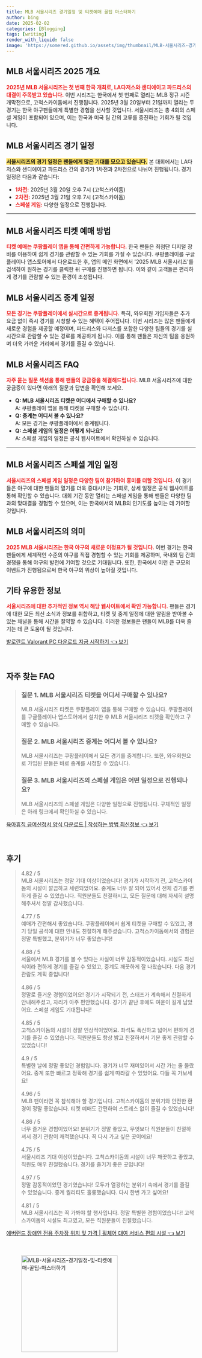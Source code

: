 ```yaml
---
title: MLB 서울시리즈 경기일정 및 티켓예매 꿀팁 마스터하기
author: bing
date: 2025-02-02
categories: [Blogging]
tags: [writing]
render_with_liquid: false
image: 'https://somered.github.io/assets/img/thumbnail/MLB-서울시리즈-경기일정-및-티켓예매-꿀팁-마스터하기.webp'
---
```



<h2 id='MLB_서울시리즈_2025'>MLB 서울시리즈 2025 개요</h2>

<p><b><span style="color: #ee2323;">2025년 MLB 서울시리즈는 첫 번째 한국 개최로, LA다저스와 샌디에이고 파드리스의 대결이 주목받고 있습니다.</span></b> 이번 시리즈는 한국에서 첫 번째로 열리는 MLB 정규 시즌 개막전으로, 고척스카이돔에서 진행됩니다. 2025년 3월 20일부터 21일까지 열리는 두 경기는 한국 야구팬들에게 특별한 경험을 선사할 것입니다. 서울시리즈는 총 4회의 스페셜 게임이 포함되어 있으며, 이는 한국과 미국 팀 간의 교류를 증진하는 기회가 될 것입니다.</p>

<h2 id='경기일정'>MLB 서울시리즈 경기 일정</h2>

<p><b><span style="background-color: #ffe066;">서울시리즈의 경기 일정은 팬들에게 많은 기대를 모으고 있습니다.</span></b> 본 대회에서는 LA다저스와 샌디에이고 파드리스 간의 경기가 1차전과 2차전으로 나뉘어 진행됩니다. 경기 일정은 다음과 같습니다:</p>

<ul>
    <li><b><span style="color: #ee2323;">1차전:</span></b> 2025년 3월 20일 오후 7시 (고척스카이돔)</li>
    <li><b><span style="color: #ee2323;">2차전:</span></b> 2025년 3월 21일 오후 7시 (고척스카이돔)</li>
    <li><b><span style="color: #ee2323;">스페셜 게임:</span></b> 다양한 일정으로 진행됩니다.</li>
</ul>

<hr />

<h2 id='티켓예매방법'>MLB 서울시리즈 티켓 예매 방법</h2>

<p><b><span style="color: #ee2323;">티켓 예매는 쿠팡플레이 앱을 통해 간편하게 가능합니다.</span></b> 한국 팬들은 최첨단 디지털 장비를 이용하여 쉽게 경기를 관람할 수 있는 기회를 가질 수 있습니다. 쿠팡플레이를 구글플레이나 앱스토어에서 다운로드한 후, 앱의 메인 화면에서 '2025 MLB 서울시리즈'를 검색하여 원하는 경기를 클릭한 뒤 구매를 진행하면 됩니다. 이와 같이 고객들은 편리하게 경기를 관람할 수 있는 환경이 조성됩니다.</p>

<h2 id='중계일정'>MLB 서울시리즈 중계 일정</h2>

<p><b><span style="color: #ee2323;">모든 경기는 쿠팡플레이에서 실시간으로 중계됩니다.</span></b> 특히, 와우회원 가입자들은 추가 요금 없이 즉시 경기를 시청할 수 있는 혜택이 주어집니다. 이번 시리즈는 많은 팬들에게 새로운 경험을 제공할 예정이며, 파드리스와 다저스를 포함한 다양한 팀들의 경기를 실시간으로 관람할 수 있는 경로를 제공하게 됩니다. 이를 통해 팬들은 자신의 팀을 응원하며 더욱 가까운 거리에서 경기를 즐길 수 있습니다.</p>

<h2 id='자주묻는질문'>MLB 서울시리즈 FAQ</h2>

<p><b><span style="color: #ee2323;">자주 묻는 질문 섹션을 통해 팬들의 궁금증을 해결해드립니다.</span></b> MLB 서울시리즈에 대한 궁금증이 있다면 아래의 질문과 답변을 확인해 보세요.</p>

<ul>
    <li><b>Q: MLB 서울시리즈 티켓은 어디에서 구매할 수 있나요?</b><br>A: 쿠팡플레이 앱을 통해 티켓을 구매할 수 있습니다.</li>
    <li><b>Q: 중계는 어디서 볼 수 있나요?</b><br>A: 모든 경기는 쿠팡플레이에서 중계됩니다.</li>
    <li><b>Q: 스페셜 게임의 일정은 어떻게 되나요?</b><br>A: 스페셜 게임의 일정은 공식 웹사이트에서 확인하실 수 있습니다.</li>
</ul>

<hr />

<h2 id='스페셜게임일정'>MLB 서울시리즈 스페셜 게임 일정</h2>

<p><b><span style="color: #ee2323;">서울시리즈의 스페셜 게임 일정은 다양한 팀이 참가하여 흥미를 더할 것입니다.</span></b> 이 경기들은 야구에 대한 팬들의 열기를 더욱 증대시키는 기회로, 상세 일정은 공식 웹사이트를 통해 확인할 수 있습니다. 대회 기간 동안 열리는 스페셜 게임을 통해 팬들은 다양한 팀과의 맞대결을 경험할 수 있으며, 이는 한국에서의 MLB의 인기도를 높이는 데 기여할 것입니다.</p>

<h2 id='결론'>MLB 서울시리즈의 의미</h2>

<p><b><span style="color: #ee2323;">2025 MLB 서울시리즈는 한국 야구의 새로운 이정표가 될 것입니다.</span></b> 이번 경기는 한국 팬들에게 세계적인 수준의 야구를 직접 경험할 수 있는 기회를 제공하며, 국내외 팀 간의 경쟁을 통해 야구의 발전에 기여할 것으로 기대됩니다. 또한, 한국에서 이런 큰 규모의 이벤트가 진행됨으로써 한국 야구의 위상이 높아질 것입니다.</p>

<h2 id='기타정보'>기타 유용한 정보</h2>

<p><b><span style="color: #ee2323;">서울시리즈에 대한 추가적인 정보 역시 해당 웹사이트에서 확인 가능합니다.</span></b> 팬들은 경기에 대한 모든 최신 소식과 정보를 취합하고, 티켓 및 중계 일정에 대한 알림을 받아볼 수 있는 채널을 통해 시간을 절약할 수 있습니다. 이러한 정보들은 팬들이 MLB를 더욱 즐기는 데 큰 도움이 될 것입니다.</p>


<p><a class="click-button" title="발로란트 Valorant PC 다운로드 지금 시작하기" href="https://somered.github.io/posts/%EB%B0%9C%EB%A1%9C%EB%9E%80%ED%8A%B8-Valorant-PC-%EB%8B%A4%EC%9A%B4%EB%A1%9C%EB%93%9C-%EC%A7%80%EA%B8%88-%EC%8B%9C%EC%9E%91%ED%95%98%EA%B8%B0/" rel="dofollow">발로란트 Valorant PC 다운로드 지금 시작하기 👈 보기</a></p><br>
<h2 id='자주_찾는_FAQ'>자주 찾는 FAQ</h2>
<div itemscope="" itemtype="https://schema.org/FAQPage"> 
<blockquote> 
<div itemscope="" itemprop="mainEntity" itemtype="https://schema.org/Question"> 
<h3 itemprop="name">질문 1. MLB 서울시리즈 티켓을 어디서 구매할 수 있나요?</h3> 
<div itemscope="" itemprop="acceptedAnswer" itemtype="https://schema.org/Answer"> 
<span itemprop="text"> 
<p>MLB 서울시리즈 티켓은 쿠팡플레이 앱을 통해 구매할 수 있습니다. 쿠팡플레이를 구글플레이나 앱스토어에서 설치한 후 MLB 서울시리즈 티켓을 확인하고 구매할 수 있습니다.</p> 
</span> 
</div> 
</div> 

<div itemscope="" itemprop="mainEntity" itemtype="https://schema.org/Question"> 
<h3 itemprop="name">질문 2. MLB 서울시리즈 중계는 어디서 볼 수 있나요?</h3> 
<div itemscope="" itemprop="acceptedAnswer" itemtype="https://schema.org/Answer"> 
<span itemprop="text"> 
<p>MLB 서울시리즈는 쿠팡플레이에서 모든 경기를 중계합니다. 또한, 와우회원으로 가입된 분들은 바로 중계를 시청할 수 있습니다.</p> 
</span> 
</div> 
</div> 

<div itemscope="" itemprop="mainEntity" itemtype="https://schema.org/Question"> 
<h3 itemprop="name">질문 3. MLB 서울시리즈의 스페셜 게임은 어떤 일정으로 진행되나요?</h3> 
<div itemscope="" itemprop="acceptedAnswer" itemtype="https://schema.org/Answer"> 
<span itemprop="text"> 
<p>MLB 서울시리즈의 스페셜 게임은 다양한 일정으로 진행됩니다. 구체적인 일정은 아래 링크에서 확인하실 수 있습니다.</p> 
</span> 
</div> 
</div> 
</blockquote> 
</div>
<p><a class="click-button" title="육아휴직 급여신청서 양식 다운로드 | 작성하는 방법 최신정보" href="https://somered.github.io/posts/%EC%9C%A1%EC%95%84%ED%9C%B4%EC%A7%81-%EA%B8%89%EC%97%AC%EC%8B%A0%EC%B2%AD%EC%84%9C-%EC%96%91%EC%8B%9D-%EB%8B%A4%EC%9A%B4%EB%A1%9C%EB%93%9C-%EC%9E%91%EC%84%B1%ED%95%98%EB%8A%94-%EB%B0%A9%EB%B2%95-%EC%B5%9C%EC%8B%A0%EC%A0%95%EB%B3%B4/" rel="dofollow">육아휴직 급여신청서 양식 다운로드 | 작성하는 방법 최신정보 👈 보기</a></p><br>
<h2 id='후기'>후기</h2>
<div itemscope itemtype="https://schema.org/Product">
  <blockquote>
  <div itemprop="review" itemscope itemtype="https://schema.org/Review">
      <div itemprop="reviewRating" itemscope itemtype="https://schema.org/Rating"> <span itemprop="ratingValue">4.82</span> / <span itemprop="bestRating">5</span> </div>
      <span itemprop="reviewBody">MLB 서울시리즈는 정말 기대 이상이었습니다! 경기가 시작하기 전, 고척스카이돔의 시설이 깔끔하고 세련되었어요. 중계도 너무 잘 되어 있어서 전체 경기를 편하게 즐길 수 있었습니다. 직원분들도 친절하시고, 모든 질문에 대해 자세히 설명해주셔서 정말 감사했습니다.</span>
  </div>
  <br>
  <div itemprop="review" itemscope itemtype="https://schema.org/Review">
      <div itemprop="reviewRating" itemscope itemtype="https://schema.org/Rating"> <span itemprop="ratingValue">4.77</span> / <span itemprop="bestRating">5</span> </div>
      <span itemprop="reviewBody">예매가 간편해서 좋았습니다. 쿠팡플레이에서 쉽게 티켓을 구매할 수 있었고, 경기 당일 공석에 대한 안내도 친절하게 해주셨습니다. 고척스카이돔에서의 경험은 정말 특별했고, 분위기가 너무 좋았습니다!</span>
  </div>
  <br>
  <div itemprop="review" itemscope itemtype="https://schema.org/Review">
      <div itemprop="reviewRating" itemscope itemtype="https://schema.org/Rating"> <span itemprop="ratingValue">4.88</span> / <span itemprop="bestRating">5</span> </div>
      <span itemprop="reviewBody">서울에서 MLB 경기를 볼 수 있다는 사실이 너무 감동적이었습니다. 시설도 최신식이라 편하게 경기를 즐길 수 있었고, 중계도 깨끗하게 잘 나왔습니다. 다음 경기 관람도 계획 중입니다!</span>
  </div>
  <br>
  <div itemprop="review" itemscope itemtype="https://schema.org/Review">
      <div itemprop="reviewRating" itemscope itemtype="https://schema.org/Rating"> <span itemprop="ratingValue">4.86</span> / <span itemprop="bestRating">5</span> </div>
      <span itemprop="reviewBody">정말로 즐거운 경험이었어요! 경기가 시작되기 전, 스태프가 계속해서 친절하게 안내해주셨고, 자리가 아주 편안했습니다. 경기가 끝난 후에도 여운이 길게 남았어요. 스페셜 게임도 기대됩니다!</span>
  </div>
  <br>
  <div itemprop="review" itemscope itemtype="https://schema.org/Review">
      <div itemprop="reviewRating" itemscope itemtype="https://schema.org/Rating"> <span itemprop="ratingValue">4.85</span> / <span itemprop="bestRating">5</span> </div>
      <span itemprop="reviewBody">고척스카이돔의 시설이 정말 인상적이었어요. 좌석도 폭신하고 넓어서 편하게 경기를 즐길 수 있었습니다. 직원분들도 항상 밝고 친절하셔서 기분 좋게 관람할 수 있었습니다!</span>
  </div>
  <br>
  <div itemprop="review" itemscope itemtype="https://schema.org/Review">
      <div itemprop="reviewRating" itemscope itemtype="https://schema.org/Rating"> <span itemprop="ratingValue">4.9</span> / <span itemprop="bestRating">5</span> </div>
      <span itemprop="reviewBody">특별한 날에 정말 좋았던 경험입니다. 경기가 너무 재미있어서 시간 가는 줄 몰랐어요. 중계 또한 빠르고 정확해 경기를 쉽게 따라갈 수 있었어요. 다들 꼭 가보세요!</span>
  </div>
  <br>
  <div itemprop="review" itemscope itemtype="https://schema.org/Review">
      <div itemprop="reviewRating" itemscope itemtype="https://schema.org/Rating"> <span itemprop="ratingValue">4.96</span> / <span itemprop="bestRating">5</span> </div>
      <span itemprop="reviewBody">MLB 팬이라면 꼭 참석해야 할 경기입니다. 고척스카이돔의 분위기와 안전한 환경이 정말 좋았습니다. 티켓 예매도 간편하여 스트레스 없이 즐길 수 있었습니다!</span>
  </div>
  <br>
  <div itemprop="review" itemscope itemtype="https://schema.org/Review">
      <div itemprop="reviewRating" itemscope itemtype="https://schema.org/Rating"> <span itemprop="ratingValue">4.86</span> / <span itemprop="bestRating">5</span> </div>
      <span itemprop="reviewBody">너무 즐거운 경험이었어요! 분위기가 정말 좋았고, 무엇보다 직원분들이 친절하셔서 경기 관람이 쾌적했습니다. 꼭 다시 가고 싶은 곳이에요!</span>
  </div>
  <br>
  <div itemprop="review" itemscope itemtype="https://schema.org/Review">
      <div itemprop="reviewRating" itemscope itemtype="https://schema.org/Rating"> <span itemprop="ratingValue">4.75</span> / <span itemprop="bestRating">5</span> </div>
      <span itemprop="reviewBody">서울시리즈 기대 이상이었습니다. 고척스카이돔의 시설이 너무 깨끗하고 좋았고, 직원도 매우 친절했습니다. 경기를 즐기기 좋은 곳입니다!</span>
  </div>
  <br>
  <div itemprop="review" itemscope itemtype="https://schema.org/Review">
      <div itemprop="reviewRating" itemscope itemtype="https://schema.org/Rating"> <span itemprop="ratingValue">4.97</span> / <span itemprop="bestRating">5</span> </div>
      <span itemprop="reviewBody">정말 감동적이었던 경기였습니다! 모두가 열광하는 분위기 속에서 경기를 즐길 수 있었습니다. 중계 퀄리티도 훌륭했습니다. 다시 한번 가고 싶어요!</span>
  </div>
  <br>
  <div itemprop="review" itemscope itemtype="https://schema.org/Review">
      <div itemprop="reviewRating" itemscope itemtype="https://schema.org/Rating"> <span itemprop="ratingValue">4.81</span> / <span itemprop="bestRating">5</span> </div>
      <span itemprop="reviewBody">MLB 서울시리즈는 꼭 가봐야 할 행사입니다. 정말 특별한 경험이었습니다! 고척스카이돔의 시설도 최고였고, 모든 직원분들이 친절했습니다.</span>
  </div>
  </blockquote>
</div>
<p><a class="click-button" title="에버랜드 장애인 전용 주차장 위치 및 가격 | 휠체어 대여 서비스 편의 시설" href="https://somered.github.io/posts/%EC%97%90%EB%B2%84%EB%9E%9C%EB%93%9C-%EC%9E%A5%EC%95%A0%EC%9D%B8-%EC%A0%84%EC%9A%A9-%EC%A3%BC%EC%B0%A8%EC%9E%A5-%EC%9C%84%EC%B9%98-%EB%B0%8F-%EA%B0%80%EA%B2%A9-%ED%9C%A0%EC%B2%B4%EC%96%B4-%EB%8C%80%EC%97%AC-%EC%84%9C%EB%B9%84%EC%8A%A4-%ED%8E%B8%EC%9D%98-%EC%8B%9C%EC%84%A4/" rel="dofollow">에버랜드 장애인 전용 주차장 위치 및 가격 | 휠체어 대여 서비스 편의 시설 👈 보기</a></p><br>
<figure class="image"><img src="https://somered.github.io/assets/img/thumbnail/MLB-서울시리즈-경기일정-및-티켓예매-꿀팁-마스터하기.webp" alt="MLB-서울시리즈-경기일정-및-티켓예매-꿀팁-마스터하기" width="256" height="256"></figure>